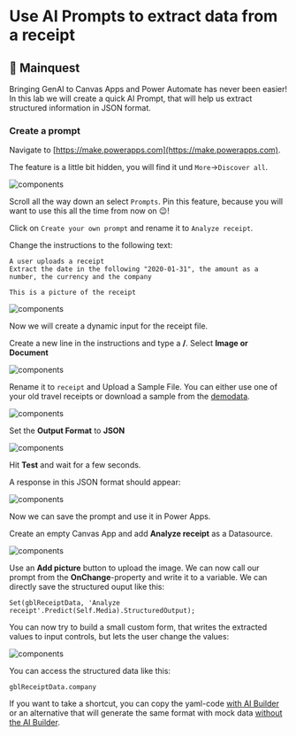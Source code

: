# Use AI Prompts to extract data from a receipt

## 📝 Mainquest

Bringing GenAI to Canvas Apps and Power Automate has never been easier! In this lab we will create a quick AI Prompt, that will help us extract structured information in JSON format.

### Create a prompt

Navigate to [https://make.powerapps.com](https://make.powerapps.com).

The feature is a little bit hidden, you will find it und `More`->`Discover all`.

<img src="images/1_prompt.png" alt="components" style="max-width: 400px; height: auto;">

Scroll all the way down an select `Prompts`. Pin this feature, because you will want to use this all the time from now on 😉!

Click on `Create your own prompt` and rename it to `Analyze receipt`.

Change the instructions to the following text:
```
A user uploads a receipt
Extract the date in the following "2020-01-31", the amount as a number, the currency and the company

This is a picture of the receipt
```

<img src="images/1_promptInstructions.png" alt="components" style="max-width: 400px; height: auto;">

Now we will create a dynamic input for the receipt file.

Create a new line in the instructions and type a **/**. Select **Image or Document**

<img src="images/1_dynamicImage.png" alt="components" style="max-width: 400px; height: auto;">

Rename it to `receipt` and Upload a Sample File. You can either use one of your old travel receipts or download a sample from the [demodata](demodata).

<img src="images/1_receipt.png" alt="components" style="max-width: 400px; height: auto;">

Set the **Output Format** to **JSON**

<img src="images/1_json.png" alt="components" style="max-width: 400px; height: auto;">

Hit **Test** and wait for a few seconds.

A response in this JSON format should appear:

<img src="images/1_format.png" alt="components" style="max-width: 400px; height: auto;">

Now we can save the prompt and use it in Power Apps.

Create an empty Canvas App and add **Analyze receipt** as a Datasource.

<img src="images/1_datasource.png" alt="components" style="max-width: 400px; height: auto;">

Use an **Add picture** button to upload the image. We can now call our prompt from the **OnChange**-property and write it to a variable. We can directly save the structured ouput like this:

```
Set(gblReceiptData, 'Analyze receipt'.Predict(Self.Media).StructuredOutput);
```

You can now try to build a small custom form, that writes the extracted values to input controls, but lets the user change the values:

<img src="images/1_form.png" alt="components" style="max-width: 400px; height: auto;">

You can access the structured data like this:
```
gblReceiptData.company
```

If you want to take a shortcut, you can copy the yaml-code [with AI Builder](solution/InputForm.yaml) or an alternative that will generate the same format with mock data [without the AI Builder](solution/InputFormWithoutPrompt.yaml).